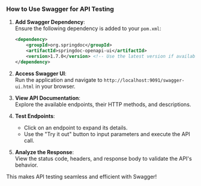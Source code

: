 ### How to Use Swagger for API Testing  

1. **Add Swagger Dependency**:  
   Ensure the following dependency is added to your `pom.xml`:  
   ```xml
   <dependency>
       <groupId>org.springdoc</groupId>
       <artifactId>springdoc-openapi-ui</artifactId>
       <version>1.7.0</version> <!-- Use the latest version if available -->
   </dependency>
   ```  

2. **Access Swagger UI**:  
   Run the application and navigate to `http://localhost:9091/swagger-ui.html` in your browser.  

3. **View API Documentation**:  
   Explore the available endpoints, their HTTP methods, and descriptions.  

4. **Test Endpoints**:  
   - Click on an endpoint to expand its details.  
   - Use the "Try it out" button to input parameters and execute the API call.  

5. **Analyze the Response**:  
   View the status code, headers, and response body to validate the API's behavior.  

This makes API testing seamless and efficient with Swagger!
